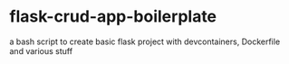 # flask-crud-app-boilerplate
a bash script to create basic flask project with devcontainers, Dockerfile and various stuff
